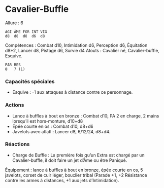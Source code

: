 # Cavalier-Buffle

Allure : 6

	AGI	ÂME	FOR	INT	VIG
	d8	d8	d8	d6	d8

Compétences : Combat d10, Intimidation d6, Perception d6, Équitation d8+2, Lancer d8, Pistage d6, Survie d4
Atouts : Cavalier né, Cavalier-buffle, Esquive.

	PAR	RES
	8	7 (1)

### Capacités spéciales
- Esquive : -1 aux attaques à distance contre ce personnage.

### Actions
- Lance à buffles à bout en bronze : Combat d10, PA 2 en charge, 2 mains lorsqu’il est hors-monture, d10+d8
- Épée courte en os : Combat d10, d8+d6
- Javelots avec atlatl : Lancer d8, 6/12/24, d8+d4.

### Réactions
- Charge de Buffle : La première fois qu’un Extra est chargé par un Cavalier-buffle, il doit faire un jet d’Âme ou être Paniqué.

Équipement : lance à buffles à bout en bronze, épée courte en os, 5 javelots, corset de cuir léger, bouclier tribal (Parade +1, +2 Résistance contre les armes à distances, +1 aux jets d’Intimidation).
